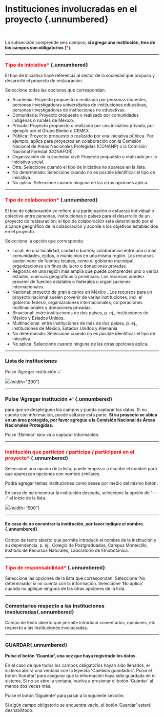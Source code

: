#  Instituciones involucradas en el proyecto {.unnumbered}

<br>

La subsección comprende seis campos; **si agrega una institución, tres de los campos son obligatorios (<span style="color:red">\*</span>)**. 

----

### <span style="color:red">Tipo de iniciativa\*</span> {.unnumbered}
El tipo de iniciativa hace referencia al sector de la sociedad que propuso y desarrolló  el  proyecto de restauración.

Seleccione todas las opciones que correspondan:

- Academia:  Proyecto propuesto o realizado por personas docentes, personas investigadoras universitarias de instituciones educativas, personas investigadoras de instituciones no educativas.
- Comunitaria: Proyecto propuesto o realizado por comunidades indígenas o rurales de México.
- Privada: Proyecto propuesto o realizado por una iniciativa privada, por ejemplo por el Grupo Bimbo o CEMEX.
- Pública: Proyecto propuesto o realizado por una iniciativa pública. Por ejemplo, aplica para proyectos en colaboración con la Comisión Nacional de Áreas Nacionales Protegidas (CONANP) o la Comisión Nacional Forestal (CONAFOR).
- Organización de la sociedad civil: Proyecto propuesto o realizado por la iniciativa social.
- Otra: Seleccione cuando el tipo de iniciativa no aparece en la lista.
- No determinado: Seleccione cuando no es posible identificar el tipo de iniciativa.
- No aplica: Seleccione cuando ninguna de las otras opciones aplica. 

----

### <span style="color:red">Tipo de colaboración\*</span> {.unnumbered}

El tipo de colaboración se refiere a la participación o esfuerzo individual o colectivo entre personas, instituciones o países para el desarrollo de un proyecto de restauración; el tipo de colaboración está determinado por el alcance geográfico de la colaboración y acorde a los  objetivos establecidos en el proyecto.

Seleccione la opción que corresponda:

- Local: en una localidad, ciudad o barrios; colaboración entre una o más comunidades, ejidos, o municipios en una misma región. Los recursos suelen venir de fuentes locales, como el gobierno municipal, organizaciones sin fines de lucro o donaciones privadas.
- Regional: en una región más amplia que puede comprender uno o varios estados, cuencas geográficas o provincias. Los recursos pueden provenir de fuentes estatales o federales u organizaciones internacionales.
- Nacional: proyecto de gran alcance en México . Los recursos para un proyecto nacional suelen provenir de varias instituciones, incl. el gobierno federal,  organizaciones internacionales, corporaciones multinacionales y donaciones privadas.
- Binacional: entre instituciones de dos países, p. ej., instituciones de México y Estados Unidos..
- Multinacional: entre instituciones de más de dos países, p. ej., instituciones de México,  Estados Unidos y Alemania.
- No determinado: Seleccione cuando no es posible identificar el tipo de iniciativa.
- No aplica: Seleccione cuando ninguna de las otras opciones aplica.

----

### Lista de instituciones
Pulse ‘Agregar institución +’

![](https://raw.githubusercontent.com/AngelicaEMB/PruebasManualSNIRA/main/images/Imagen7.png){width="200"}

----

### Pulse ‘Agregar institución +’ {.unnumbered}
para que se desplieguen los campos y pueda capturar los datos. Si no cuenta con información, puede saltarse esta parte. 
**Si su proyecto se ubica en un área protegida, por favor agregue a la Comisión Nacional de Áreas Nacionales Protegidas.**

Pulse ‘Eliminar’ sino va a capturar información.

----

### <span style="color:red">Institución que participó / participa / participará en el proyecto\*</span> {.unnumbered}

Seleccione una opción de la lista; puede empezar a escribir el nombre para que aparezcan opciones con nombre similares. 

Podrá agregar tantas instituciones como desee por medio del mismo botón. 

En caso de no encontrar la institución deseada, seleccione la opción de ‘----’ al inicio de la lista. 
 
![](https://raw.githubusercontent.com/AngelicaEMB/PruebasManualSNIRA/main/images/Imagen8.png){width="500"}
 
----

#### En caso de no encontrar la institución, por favor indique el nombre.{.unnumbered}
Campo de texto abierto que permite introducir el nombre de la institución y su dependencia, p. ej., Colegio de Postgraduados, Campus Montecillo, Instituto de Recursos Naturales, Laboratorio de Etnobotánica. 

----

### <span style="color:red">Tipo de responsabilidad\*</span> {.unnumbered}
Seleccione las opciones de la lista que correspondan.
Seleccione ‘No determinado’ si no cuenta con la información. 
Seleccione ‘No aplica’ cuando no aplique ninguna de las otras opciones de la lista.

----

### Comentarios respecto a las instituciones involucradas{.unnumbered}
Campo de texto abierto que permite introducir comentarios, opiniones, etc. respecto a las instituciones involucradas.

----

### GUARDAR{.unnumbered}

**Pulse el botón ‘Guardar’, una vez que haya registrado los datos**.

En el caso de que todos los campos obligatorios hayan sido llenados, el sistema abrirá una ventana con la leyenda 'Cambios guardados'. Pulse el botón ‘Aceptar’ para asegurar que la información haya sido guardada en el sistema. Si no se abre la ventana, vuelva a presionar el botón ´Guardar´ al menos dos veces más.

Pulse el botón ‘Siguiente’ para pasar a la siguiente sección. 

Si algún campo obligatorio se encuentra vacío, el botón ‘Guardar’ estará deshabilitado.
